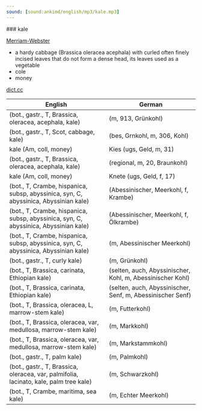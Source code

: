 ```yaml
---
sound: [sound:ankimd/english/mp3/kale.mp3]
---
```


\### kale

[Merriam-Webster](https://www.merriam-webster.com/dictionary/kale)

- a hardy cabbage (Brassica oleracea acephala) with curled often finely incised leaves that do not form a dense head, its leaves used as a vegetable
- cole
- money

[dict.cc](https://www.dict.cc/kale)

| English        | German       |
| -------------- | ------------ |
|  (bot., gastr., T, Brassica, oleracea, acephala, kale) |  (m, 913, Grünkohl) |
|  (bot., gastr., T, Scot, cabbage, kale) |  (bes, Grnkohl, m, 306, Kohl) |
| kale (Am, coll, money) | Kies (ugs, Geld, m, 31) |
|  (bot., gastr., T, Brassica, oleracea, acephala, kale) |  (regional, m, 20, Braunkohl) |
| kale (Am, coll, money) | Knete (ugs, Geld, f, 17) |
|  (bot., T, Crambe, hispanica, subsp, abyssinica, syn, C, abyssinica, Abyssinian kale) |  (Abessinischer, Meerkohl, f, Krambe) |
|  (bot., T, Crambe, hispanica, subsp, abyssinica, syn, C, abyssinica, Abyssinian kale) |  (Abessinischer, Meerkohl, f, Ölkrambe) |
|  (bot., T, Crambe, hispanica, subsp, abyssinica, syn, C, abyssinica, Abyssinian kale) |  (m, Abessinischer Meerkohl) |
|  (bot., gastr., T, curly kale) |  (m, Grünkohl) |
|  (bot., T, Brassica, carinata, Ethiopian kale) |  (selten, auch, Abyssinischer, Kohl, m, Abessinischer Kohl) |
|  (bot., T, Brassica, carinata, Ethiopian kale) |  (selten, auch, Abyssinischer, Senf, m, Abessinischer Senf) |
|  (bot., T, Brassica, oleracea, L, marrow-stem kale) |  (m, Futterkohl) |
|  (bot., T, Brassica, oleracea, var, medullosa, marrow-stem kale) |  (m, Markkohl) |
|  (bot., T, Brassica, oleracea, var, medullosa, marrow-stem kale) |  (m, Markstammkohl) |
|  (bot., gastr., T, palm kale) |  (m, Palmkohl) |
|  (bot., gastr., T, Brassica, oleracea, var, palmifolia, lacinato, kale, palm tree kale) |  (m, Schwarzkohl) |
|  (bot., T, Crambe, maritima, sea kale) |  (m, Echter Meerkohl) |
